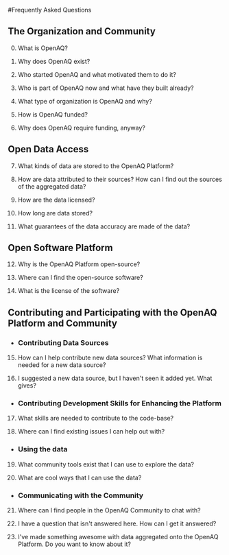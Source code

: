 #Frequently Asked Questions

## The Organization and Community

0. What is OpenAQ?

1. Why does OpenAQ exist?

2. Who started OpenAQ and what motivated them to do it?

3. Who is part of OpenAQ now and what have they built already?

4. What type of organization is OpenAQ and why?

5. How is OpenAQ funded?

6. Why does OpenAQ require funding, anyway?



## Open Data Access

7. What kinds of data are stored to the OpenAQ Platform?

8. How are data attributed to their sources? How can I find out the sources of the aggregated data?

9. How are the data licensed?

10. How long are data stored?

11. What guarantees of the data accuracy are made of the data? 



## Open Software Platform 

12. Why is the OpenAQ Platform open-source?

13. Where can I find the open-source software?

14. What is the license of the software?

 
 
## Contributing and Participating with the OpenAQ Platform and Community

- ### Contributing Data Sources

15. How can I help contribute new data sources? What information is needed for a new data source?

16. I suggested a new data source, but I haven't seen it added yet. What gives?



- ### Contributing Development Skills for Enhancing the Platform

17. What skills are needed to contribute to the code-base? 

18. Where can I find existing issues I can help out with?


- ### Using the data

19. What community tools exist that I can use to explore the data?

20. What are cool ways that I can use the data?



- ### Communicating with the Community

21. Where can I find people in the OpenAQ Community to chat with? 

22. I have a question that isn't answered here. How can I get it answered?

23. I've made something awesome with data aggregated onto the OpenAQ Platform. Do you want to know about it?

